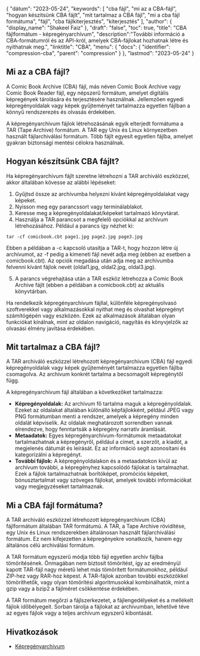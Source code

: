{
"dátum": "2023-05-24",
  "keywords": [
"cba fájl",
"mi az a CBA-fájl",
"hogyan készítsünk CBA fájlt",
"mit tartalmaz a CBA fájl",
"mi a cba fájl formátuma",
"fájl",
"cba fájlkiterjesztés",
"kiterjesztés"
],
  "author": {
"display_name": "Shakeel Faiz"
},
"draft": "false",
"toc": true,
"title": "CBA fájlformátum - képregényarchívum",
  "description":"További információ a CBA-formátumról és az API-król, amelyek CBA-fájlokat hozhatnak létre és nyithatnak meg.",
  "linktitle": "CBA",
  "menu": {
    "docs": {
      "identifier": "compression-cba",
      "parent": "compression"
}
},
"lastmod": "2023-05-24"
}

## Mi az a CBA fájl?

A Comic Book Archive (CBA) fájl, más néven Comic Book Archive vagy Comic Book Reader fájl, egy népszerű formátum, amelyet digitális képregények tárolására és terjesztésére használnak. Jellemzően egyedi képregényoldalak vagy képek gyűjteményét tartalmazza egyetlen fájlban a könnyű rendszerezés és olvasás érdekében.

A képregényarchívum fájlok létrehozásának egyik elterjedt formátuma a TAR (Tape Archive) formátum. A TAR egy Unix és Linux környezetben használt fájlarchiválási formátum. Több fájlt egyesít egyetlen fájlba, amelyet gyakran biztonsági mentési célokra használnak.

## Hogyan készítsünk CBA fájlt?

Ha képregényarchívum fájlt szeretne létrehozni a TAR archiváló eszközzel, akkor általában kövesse az alábbi lépéseket:

1. Gyűjtsd össze az archívumba helyezni kívánt képregényoldalakat vagy képeket.
2. Nyisson meg egy parancssort vagy terminálablakot.
3. Keresse meg a képregényoldalakat/képeket tartalmazó könyvtárat.
4. Használja a TAR parancsot a megfelelő opciókkal az archívum létrehozásához. Például a parancs így nézhet ki:

```
tar -cf comicbook.cbt page1.jpg page2.jpg page3.jpg
```

Ebben a példában a -c kapcsoló utasítja a TAR-t, hogy hozzon létre új archívumot, az -f pedig a kimeneti fájl nevét adja meg (ebben az esetben a comicbook.cbt). Az opciók megadása után adja meg az archívumba felvenni kívánt fájlok nevét (oldal1.jpg, oldal2.jpg, oldal3.jpg).

5. A parancs végrehajtása után a TAR eszköz létrehozza a Comic Book Archive fájlt (ebben a példában a comicbook.cbt) az aktuális könyvtárban.

Ha rendelkezik képregényarchívum fájllal, különféle képregényolvasó szoftverekkel vagy alkalmazásokkal nyithat meg és olvashat képregényt számítógépén vagy eszközén. Ezek az alkalmazások általában olyan funkciókat kínálnak, mint az oldalon navigáció, nagyítás és könyvjelzők az olvasási élmény javítása érdekében.

## Mit tartalmaz a CBA fájl?

A TAR archiváló eszközzel létrehozott képregényarchívum (CBA) fájl egyedi képregényoldalak vagy képek gyűjteményét tartalmazza egyetlen fájlba csomagolva. Az archívum konkrét tartalma a becsomagolt képregénytől függ.

A képregényarchívum fájl általában a következőket tartalmazza:

- **Képregényoldalak:** Az archívum fő tartalma maguk a képregényoldalak. Ezeket az oldalakat általában különálló képfájlokként, például JPEG vagy PNG formátumban menti a rendszer, amelyek a képregény minden oldalát képviselik. Az oldalak meghatározott sorrendben vannak elrendezve, hogy fenntartsák a képregény narratív áramlását.
- **Metaadatok:** Egyes képregényarchívum-formátumok metaadatokat tartalmazhatnak a képregényről, például a címet, a szerzőt, a kiadót, a megjelenés dátumát és leírását. Ez az információ segít azonosítani és kategorizálni a képregényt.
- **További fájlok:** A képregényoldalakon és a metaadatokon kívül az archívum további, a képregényhez kapcsolódó fájlokat is tartalmazhat. Ezek a fájlok tartalmazhatnak borítóképet, promóciós képeket, bónusztartalmat vagy szöveges fájlokat, amelyek további információkat vagy megjegyzéseket tartalmaznak.

## Mi a CBA fájl formátuma?

A TAR archiváló eszközzel létrehozott képregényarchívum (CBA) fájlformátum általában TAR formátumú. A TAR, a Tape Archive rövidítése, egy Unix és Linux rendszerekben általánosan használt fájlarchiválási formátum. Ez nem kifejezetten a képregényekre vonatkozik, hanem egy általános célú archiválási formátum.

A TAR formátum egyszerű módja több fájl egyetlen archív fájlba tömörítésének. Önmagában nem biztosít tömörítést, így az eredményül kapott TAR-fájl nagy méretű lehet más tömörített formátumokhoz, például ZIP-hez vagy RAR-hoz képest. A TAR-fájlok azonban további eszközökkel tömöríthetők, vagy olyan tömörítési algoritmusokkal kombinálhatók, mint a gzip vagy a bzip2 a fájlméret csökkentése érdekében.

A TAR formátum megőrzi a fájlszerkezetet, a fájlengedélyeket és a mellékelt fájlok időbélyegeit. Sorban tárolja a fájlokat az archívumban, lehetővé téve az egyes fájlok vagy a teljes archívum egyszerű kibontását.

## Hivatkozások
* [Képregényarchívum](https://en.wikipedia.org/wiki/Comic_book_archive)

